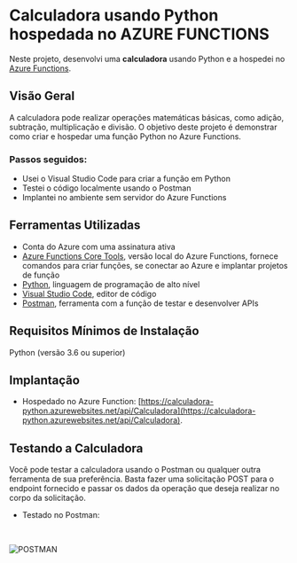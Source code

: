 # Calculadora usando Python hospedada no AZURE FUNCTIONS

Neste projeto, desenvolvi uma **calculadora**  usando Python e a hospedei no [Azure Functions](https://learn.microsoft.com/pt-br/azure/azure-functions/functions-overview).

## Visão Geral

A calculadora pode realizar operações matemáticas básicas, como adição, subtração, multiplicação e divisão. O objetivo deste projeto é demonstrar como criar e hospedar uma função Python no Azure Functions.

### Passos seguidos: 
* Usei o Visual Studio Code para criar a função em Python
* Testei o código localmente usando o Postman
* Implantei no ambiente sem servidor do Azure Functions

## Ferramentas Utilizadas

* Conta do Azure com uma assinatura ativa
* [Azure Functions Core Tools](https://github.com/Azure/azure-functions-core-tools), versão local do Azure Functions, fornece comandos para criar funções, se conectar ao Azure e implantar projetos de função
* [Python](https://docs.python.org/pt-br/3/tutorial/), linguagem de programação de alto nível
* [Visual Studio Code](https://code.visualstudio.com/), editor de código
* [Postman](https://www.postman.com/), ferramenta com a função de testar e desenvolver APIs

## Requisitos Mínimos de Instalação

Python (versão 3.6 ou superior)

## Implantação

- Hospedado no Azure Function: [https://calculadora-python.azurewebsites.net/api/Calculadora](https://calculadora-python.azurewebsites.net/api/Calculadora).

## Testando a Calculadora

Você pode testar a calculadora usando o Postman ou qualquer outra ferramenta de sua preferência. Basta fazer uma solicitação POST para o endpoint fornecido e passar os dados da operação que deseja realizar no corpo da solicitação.

  
* Testado no Postman:
<br>

![POSTMAN](https://user-images.githubusercontent.com/96353855/170143653-5e759be4-c675-4181-89b2-b8a3fe8e34b7.jpg)


